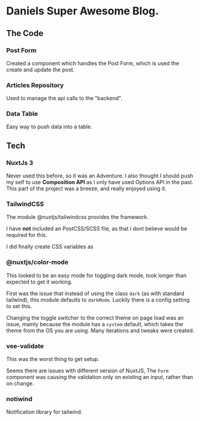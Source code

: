 # Daniels Super Awesome Blog.

## The Code

### Post Form
Created a component which handles the Post Form, which is used the create and update the post.

### Articles Repository
Used to manage the api calls to the "backend".

### Data Table
Easy way to push data into a table.

## Tech 

### NuxtJs 3

Never used this before, so it was an Adventure.
I also thought I should push my self to use **Composition API** as I only have used Options API in the past.
This part of the project was a breeze, and really enjoyed using it.
   
### TailwindCSS

The module @nuxtjs/tailwindcss provides the framework.

I have **not** included an PostCSS/SCSS file, as that i dont believe would be required for this.

I did finally create CSS variables as 

### @nuxtjs/color-mode

This looked to be an easy mode for toggling dark mode, took longer than expected to get it working.

First was the issue that instead of using the class `dark` (as with standard tailwind), this module defaults to `darkMode`. Luckily there is a config setting to set this. 

Changing the toggle switcher to the correct theme on page load was an issue, mainly because the module has a `system` default, which takes the theme from the OS you are using. Many iterations and tweaks were created.

### vee-validate

This was the worst thing to get setup.

Seems there are issues with different version of NuxtJS, The `Form` component was causing the validation only on existing an input, rather than on change.


### notiwind

Notification library for tailwind.

